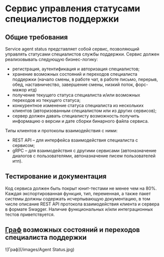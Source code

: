 # Сервис управления статусами специалистов поддержки
## Общие требования

Service agent status представляет собой сервис, позволяющий управлять статусами специалистов службы поддержки.
Сервис должен реализовывать следующую бизнес-логику:
* регистрация, аутентификация и авторизация специалистов;
* хранение возможных состояний и переходов специалиста поддержки (начало смены, в работе чат, в работе письмо, перерыв, обед, наставничество, завершение смены, низкий поток, форс-мажор итд)
* получение текущего статуса специалиста и/или возможных переходов из текущего статуса;
* конкурентное изменение статуса специалиста из нескольких клиентов (авторизованным специалистом или из других сервисов);
* сервер должен давать специалисту возможность получить информацию о версии и дате сборки бинарного файла сервиса.

Типы клиентов и протоколы взаимодействия с ними:
* REST API – для интерфейса взаимодействия специалиста с сервисом;
* gRPC – для взаимодействия с другими сервисами (автоназначение диалогов с пользователями, автоназначение писем пользователей итп).

## Тестирование и документация

Код сервиса должен быть покрыт юнит-тестами не менее чем на 80%. Каждая экспортированная функция, тип, переменная, а также пакет системы должны содержать исчерпывающую документацию, в том числе описание REST API протокола взаимодействия клиента и сервера в формате Swagger. Наличие функциональных и/или интеграционных тестов приветствуется. 

## [Граф](https://miro.com/app/board/uXjVPjwYSlw=/) возможных состояний и переходов специалиста поддержки
![Граф](/images/Agent Status.jpg)

